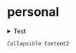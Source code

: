 # personal

<details><summary>Test</summary>
<blockquote>
Collapsible Content
  </blockquote>
</details>

```
Collapsible Content2
```
